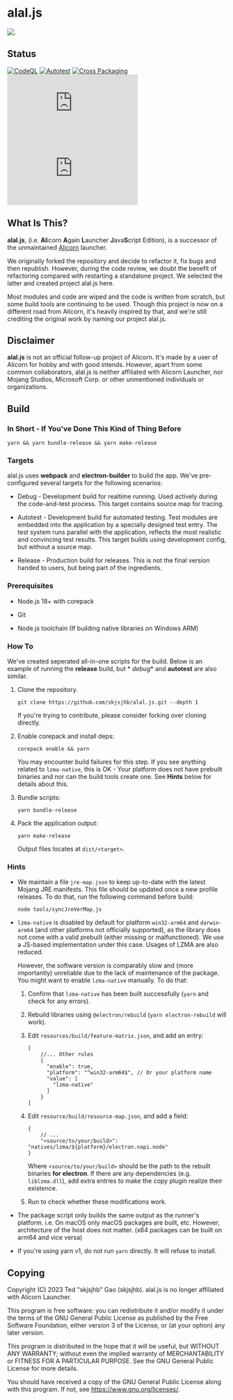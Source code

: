# alal.js

![.](https://repository-images.githubusercontent.com/719530853/1966e2a0-d7a9-4273-8947-469dfe4ee2e7)

## Status

[![CodeQL](https://github.com/skjsjhb/alal.js/actions/workflows/codeql.yml/badge.svg)](https://github.com/skjsjhb/alal.js/actions/workflows/codeql.yml)
[![Autotest](https://github.com/skjsjhb/alal.js/actions/workflows/test.yml/badge.svg)](https://github.com/skjsjhb/alal.js/actions/workflows/test.yml)
[![Cross Packaging](https://github.com/skjsjhb/alal.js/actions/workflows/package.yml/badge.svg)](https://github.com/skjsjhb/alal.js/actions/workflows/package.yml)
![GitHub License](https://img.shields.io/github/license/skjsjhb/alal.js)
![GitHub code size in bytes](https://img.shields.io/github/languages/code-size/skjsjhb/alal.js)

## What Is This?

**alal.js**, (i.e. **Al**icorn **A**gain **L**auncher **J**ava**S**cript Edition), is a successor of the
unmaintained [Alicorn](https://github.com/Andy-K-Sparklight/Alicorn) launcher.

We originally forked the repository and decide to refactor it, fix bugs and then republish. However, during the code
review, we doubt the benefit of refactoring compared with restarting a standalone project. We selected the latter and
created project alal.js here.

Most modules and code are wiped and the code is written from scratch, but some build tools are continuing to be used.
Though this project is now on a different road from Alicorn, it's heavily inspired by that, and we're still crediting
the original work by naming our project alal.js.

## Disclaimer

**alal.js** is not an official follow-up project of Alicorn. It's made by a user of Alicorn for hobby and with good
intends. However, apart from some common collaborators, alal.js is neither affiliated with Alicorn Launcher, nor Mojang
Studios, Microsoft Corp. or other unmentioned individuals or organizations.

## Build

### In Short - If You've Done This Kind of Thing Before

```shell
yarn && yarn bundle-release && yarn make-release
```

### Targets

alal.js uses **webpack** and **electron-builder** to build the app. We've pre-configured several targets for the
following scenarios:

- Debug - Development build for realtime running. Used actively during the code-and-test process. This target contains
  source map for tracing.

- Autotest - Development build for automated testing. Test modules are embedded into the application by a specially
  designed test entry. The test system runs parallel with the application, reflects the most realistic and convincing
  test results. This target builds using development config, but without a source map.

- Release - Production build for releases. This is not the final version handed to users, but being part of the
  ingredients.

### Prerequisites

- Node.js 18+ with corepack

- Git

- Node.js toolchain (If building native libraries on Windows ARM)

### How To

We've created seperated all-in-one scripts for the build. Below is an example of running the **release** build, but *
*debug** and **autotest** are also similar.

1. Clone the repository.

   ```shell
   git clone https://github.com/skjsjhb/alal.js.git --depth 1
   ```

   If you're trying to contribute, please consider forking over cloning directly.

2. Enable corepack and install deps:

   ```shell
   corepack enable && yarn
   ```

   You may encounter build failures for this step. If you see anything related to `lzma-native`, this is OK - Your
   platform does not have prebuilt binaries and nor can the build tools create one. See **Hints** below for details
   about this.

3. Bundle scripts:

   ```shell
   yarn bundle-release
   ```

4. Pack the application output:

   ```shell
   yarn make-release
   ```

   Output files locates at `dist/<target>`.

### Hints

- We maintain a file `jre-map.json` to keep up-to-date with the latest Mojang JRE manifests. This file should be updated
  once a new profile releases. To do that, run the following command before build:

  ```shell
  node tools/syncJreVerMap.js
  ```

- `lzma-native` is disabled by default for platform `win32-arm64` and `darwin-arm64` (and other platforms not officially
  supported), as the library does not come with a valid prebuilt (either missing or malfunctioned). We use a JS-based
  implementation under this case. Usages of LZMA are also reduced.

  However, the software version is comparably slow and (more importantly) unreliable due to the lack of maintenance of
  the package. You might want to enable `lzma-native` manually. To do that:

    1. Confirm that `lzma-native` has been built successfully (`yarn` and check for any errors).

    2. Rebuild libraries using `@electron/rebuild` (`yarn electron-rebuild` will work).

    3. Edit `resources/build/feature-matrix.json`, and add an entry:

       ```json5
       [
           //... Other rules
           {
             "enable": true,
             "platform": "^win32-arm64$", // Or your platform name
             "value": [
               "lzma-native"
             ]
           }
       ]
       ```

    4. Edit `resource/build/resource-map.json`, and add a field:

       ```json5
       { 
           // ...
           "<source/to/your/build>": "natives/lzma/${platform}/electron.napi.node"
       }
       ```

       Where `<source/to/your/build>` should be the path to the rebuilt binaries **for electron**. If there are any
       dependencies (e.g. `liblzma.dll`), add extra entries to make the copy plugin realize their existence.

    5. Run to check whether these modifications work.

- The package script only builds the same output as the runner's platform. i.e. On macOS only macOS packages are built,
  etc. However, architecture of the host does not matter. (x64 packages can be built on arm64 and vice versa)

- If you're using yarn v1, do not run `yarn` directly. It will refuse to install.

## Copying

Copyright (C) 2023 Ted "skjsjhb" Gao (skjsjhb). alal.js is no longer affiliated with Alicorn Launcher.

This program is free software: you can redistribute it and/or modify it under the terms of the GNU General Public
License as published by the Free Software Foundation, either version 3 of the License, or (at your option) any later
version.

This program is distributed in the hope that it will be useful, but WITHOUT ANY WARRANTY; without even the implied
warranty of MERCHANTABILITY or FITNESS FOR A PARTICULAR PURPOSE. See the GNU General Public License for more details.

You should have received a copy of the GNU General Public License along with this program. If not,
see <https://www.gnu.org/licenses/>.
